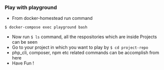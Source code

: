 ### Play with playground

- From docker-homestead run command
```bash
$ docker-compose exec playground bash
```
- Now run ```$ ls``` command, all the respositories which are inside Projects can be seen 
- Go to your project in which you want to play by ```$ cd project-repo``` 
- php_cli, composer, npm etc related commands can be accomplish from here
- Have Fun !
 
